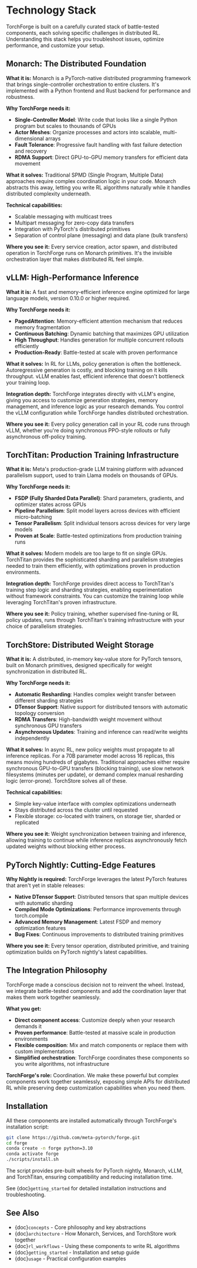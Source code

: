 # Technology Stack

TorchForge is built on a carefully curated stack of battle-tested components, each solving specific challenges in distributed RL. Understanding this stack helps you troubleshoot issues, optimize performance, and customize your setup.

## Monarch: The Distributed Foundation

**What it is:** Monarch is a PyTorch-native distributed programming framework that brings single-controller orchestration to entire clusters. It's implemented with a Python frontend and Rust backend for performance and robustness.

**Why TorchForge needs it:**
- **Single-Controller Model**: Write code that looks like a single Python program but scales to thousands of GPUs
- **Actor Meshes**: Organize processes and actors into scalable, multi-dimensional arrays
- **Fault Tolerance**: Progressive fault handling with fast failure detection and recovery
- **RDMA Support**: Direct GPU-to-GPU memory transfers for efficient data movement

**What it solves:** Traditional SPMD (Single Program, Multiple Data) approaches require complex coordination logic in your code. Monarch abstracts this away, letting you write RL algorithms naturally while it handles distributed complexity underneath.

**Technical capabilities:**
- Scalable messaging with multicast trees
- Multipart messaging for zero-copy data transfers
- Integration with PyTorch's distributed primitives
- Separation of control plane (messaging) and data plane (bulk transfers)

**Where you see it:** Every service creation, actor spawn, and distributed operation in TorchForge runs on Monarch primitives. It's the invisible orchestration layer that makes distributed RL feel simple.

## vLLM: High-Performance Inference

**What it is:** A fast and memory-efficient inference engine optimized for large language models, version 0.10.0 or higher required.

**Why TorchForge needs it:**
- **PagedAttention**: Memory-efficient attention mechanism that reduces memory fragmentation
- **Continuous Batching**: Dynamic batching that maximizes GPU utilization
- **High Throughput**: Handles generation for multiple concurrent rollouts efficiently
- **Production-Ready**: Battle-tested at scale with proven performance

**What it solves:** In RL for LLMs, policy generation is often the bottleneck. Autoregressive generation is costly, and blocking training on it kills throughput. vLLM enables fast, efficient inference that doesn't bottleneck your training loop.

**Integration depth:** TorchForge integrates directly with vLLM's engine, giving you access to customize generation strategies, memory management, and inference logic as your research demands. You control the vLLM configuration while TorchForge handles distributed orchestration.

**Where you see it:** Every policy generation call in your RL code runs through vLLM, whether you're doing synchronous PPO-style rollouts or fully asynchronous off-policy training.

## TorchTitan: Production Training Infrastructure

**What it is:** Meta's production-grade LLM training platform with advanced parallelism support, used to train Llama models on thousands of GPUs.

**Why TorchForge needs it:**
- **FSDP (Fully Sharded Data Parallel)**: Shard parameters, gradients, and optimizer states across GPUs
- **Pipeline Parallelism**: Split model layers across devices with efficient micro-batching
- **Tensor Parallelism**: Split individual tensors across devices for very large models
- **Proven at Scale**: Battle-tested optimizations from production training runs

**What it solves:** Modern models are too large to fit on single GPUs. TorchTitan provides the sophisticated sharding and parallelism strategies needed to train them efficiently, with optimizations proven in production environments.

**Integration depth:** TorchForge provides direct access to TorchTitan's training step logic and sharding strategies, enabling experimentation without framework constraints. You can customize the training loop while leveraging TorchTitan's proven infrastructure.

**Where you see it:** Policy training, whether supervised fine-tuning or RL policy updates, runs through TorchTitan's training infrastructure with your choice of parallelism strategies.

## TorchStore: Distributed Weight Storage

**What it is:** A distributed, in-memory key-value store for PyTorch tensors, built on Monarch primitives, designed specifically for weight synchronization in distributed RL.

**Why TorchForge needs it:**
- **Automatic Resharding**: Handles complex weight transfer between different sharding strategies
- **DTensor Support**: Native support for distributed tensors with automatic topology conversion
- **RDMA Transfers**: High-bandwidth weight movement without synchronous GPU transfers
- **Asynchronous Updates**: Training and inference can read/write weights independently

**What it solves:** In async RL, new policy weights must propagate to all inference replicas. For a 70B parameter model across 16 replicas, this means moving hundreds of gigabytes. Traditional approaches either require synchronous GPU-to-GPU transfers (blocking training), use slow network filesystems (minutes per update), or demand complex manual resharding logic (error-prone). TorchStore solves all of these.

**Technical capabilities:**
- Simple key-value interface with complex optimizations underneath
- Stays distributed across the cluster until requested
- Flexible storage: co-located with trainers, on storage tier, sharded or replicated

**Where you see it:** Weight synchronization between training and inference, allowing training to continue while inference replicas asynchronously fetch updated weights without blocking either process.

## PyTorch Nightly: Cutting-Edge Features

**Why Nightly is required:** TorchForge leverages the latest PyTorch features that aren't yet in stable releases:
- **Native DTensor Support**: Distributed tensors that span multiple devices with automatic sharding
- **Compiled Mode Optimizations**: Performance improvements through torch.compile
- **Advanced Memory Management**: Latest FSDP and memory optimization features
- **Bug Fixes**: Continuous improvements to distributed training primitives

**Where you see it:** Every tensor operation, distributed primitive, and training optimization builds on PyTorch nightly's latest capabilities.

## The Integration Philosophy

TorchForge made a conscious decision not to reinvent the wheel. Instead, we integrate battle-tested components and add the coordination layer that makes them work together seamlessly.

**What you get:**
- **Direct component access**: Customize deeply when your research demands it
- **Proven performance**: Battle-tested at massive scale in production environments
- **Flexible composition**: Mix and match components or replace them with custom implementations
- **Simplified orchestration**: TorchForge coordinates these components so you write algorithms, not infrastructure

**TorchForge's role:** Coordination. We make these powerful but complex components work together seamlessly, exposing simple APIs for distributed RL while preserving deep customization capabilities when you need them.

## Installation

All these components are installed automatically through TorchForge's installation script:

```bash
git clone https://github.com/meta-pytorch/forge.git
cd forge
conda create -n forge python=3.10
conda activate forge
./scripts/install.sh
```

The script provides pre-built wheels for PyTorch nightly, Monarch, vLLM, and TorchTitan, ensuring compatibility and reducing installation time.

See {doc}`getting_started` for detailed installation instructions and troubleshooting.

## See Also

- {doc}`concepts` - Core philosophy and key abstractions
- {doc}`architecture` - How Monarch, Services, and TorchStore work together
- {doc}`rl_workflows` - Using these components to write RL algorithms
- {doc}`getting_started` - Installation and setup guide
- {doc}`usage` - Practical configuration examples
